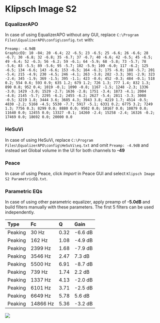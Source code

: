 # Klipsch Image S2

### EqualizerAPO
In case of using EqualizerAPO without any GUI, replace `C:\Program Files\EqualizerAPO\config\config.txt`
with:
```
Preamp: -4.9dB
GraphicEQ: 10 -84; 20 -6.4; 22 -6.5; 23 -6.5; 25 -6.6; 26 -6.6; 28 -6.7; 30 -6.8; 32 -6.8; 35 -6.7; 37 -6.7; 40 -6.6; 42 -6.5; 45 -6.5; 49 -6.4; 52 -6.3; 56 -6.2; 59 -6.1; 64 -5.9; 68 -5.8; 73 -5.7; 78 -5.6; 83 -5.5; 89 -5.6; 95 -5.7; 102 -5.9; 109 -6.0; 117 -6.2; 125 -6.5; 134 -6.6; 143 -6.6; 153 -6.5; 164 -6.3; 175 -6.0; 188 -5.7; 201 -5.4; 215 -4.9; 230 -4.5; 246 -4.1; 263 -3.8; 282 -3.3; 301 -2.9; 323 -2.4; 345 -1.9; 369 -1.5; 395 -1.1; 423 -0.6; 452 -0.3; 484 -0.1; 518 0.2; 554 0.6; 593 0.9; 635 1.2; 679 1.2; 726 1.3; 777 1.4; 832 1.3; 890 0.8; 952 0.4; 1019 -0.1; 1090 -0.8; 1167 -1.5; 1248 -2.3; 1336 -3.0; 1429 -3.0; 1529 -2.7; 1636 -2.8; 1751 -3.4; 1873 -4.1; 2004 -4.8; 2145 -5.7; 2295 -6.2; 2455 -6.2; 2627 -5.4; 2811 -3.3; 3008 -0.5; 3219 1.8; 3444 3.6; 3685 4.3; 3943 3.8; 4219 1.7; 4514 -0.5; 4830 -2.2; 5168 -4.5; 5530 -7.7; 5917 -5.1; 6331 0.2; 6775 3.2; 7249 1.3; 7756 0.3; 8299 0.0; 8880 0.0; 9502 0.0; 10167 0.0; 10879 0.0; 11640 0.0; 12455 0.0; 13327 -0.1; 14260 -2.4; 15258 -2.4; 16326 -0.2; 17469 0.0; 18692 0.0; 20000 0.0
```

### HeSuVi
In case of using HeSuVi, replace `C:\Program Files\EqualizerAPO\config\HeSuVi\eq.txt` and omit `Preamp:
-4.9dB` and instead set Global volume in the UI for both channels to **-49**

### Peace
In case of using Peace, click *Import* in Peace GUI and select `Klipsch Image S2 ParametricEQ.txt`.

### Parametric EQs
In case of using other parametric equalizer, apply preamp of **-5.0dB** and build filters manually with
these parameters. The first 5 filters can be used independently.

| Type    | Fc       |    Q | Gain    |
|:--------|:---------|:-----|:--------|
| Peaking | 30 Hz    | 0.32 | -6.6 dB |
| Peaking | 162 Hz   | 1.08 | -4.9 dB |
| Peaking | 2399 Hz  | 1.68 | -7.9 dB |
| Peaking | 3546 Hz  | 2.47 | 7.3 dB  |
| Peaking | 5500 Hz  | 6.91 | -8.7 dB |
| Peaking | 739 Hz   | 1.74 | 2.2 dB  |
| Peaking | 1337 Hz  | 4.13 | -2.0 dB |
| Peaking | 6101 Hz  | 3.71 | -2.5 dB |
| Peaking | 6649 Hz  | 5.78 | 5.6 dB  |
| Peaking | 14866 Hz | 5.36 | -3.2 dB |

![](https://raw.githubusercontent.com/jaakkopasanen/AutoEq/master/results/headphonecom/sbaf-serious/Klipsch%20Image%20S2/Klipsch%20Image%20S2.png)